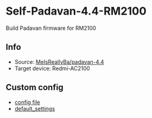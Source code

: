 # Self-Padavan-4.4-RM2100
Build Padavan firmware for RM2100

## Info
- Source: [MeIsReallyBa/padavan-4.4](https://github.com/MeIsReallyBa/padavan-4.4)
- Target device: Redmi-AC2100

## Custom config
- [config file](/config)
- [default_settings](/custom.sh)
